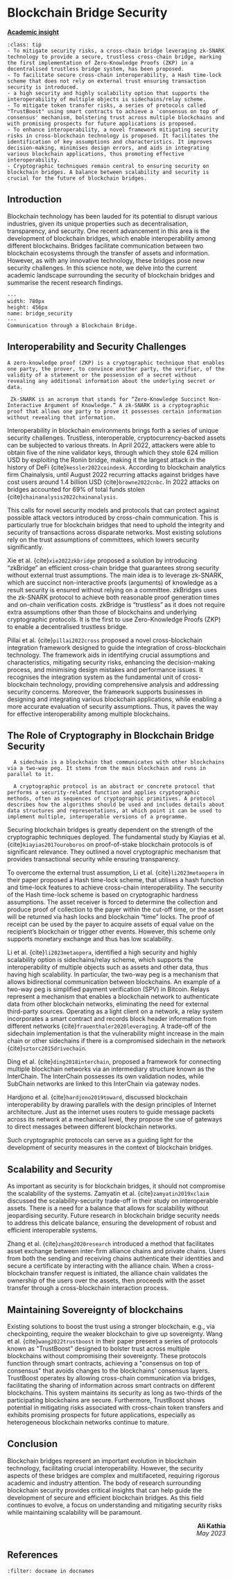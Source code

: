 # Blockchain Bridge Security

<!-- ![Academic Insight](images/AI.svg) -->
<ins>**Academic insight**</ins>

```{admonition} Key Insights
:class: tip
- To mitigate security risks, a cross-chain bridge leveraging zk-SNARK technology to provide a secure, trustless cross-chain bridge, marking the first implementation of Zero-Knowledge Proofs (ZKP) in a decentralised trustless bridge system, has been proposed.
- To facilitate secure cross-chain interoperability, a Hash time-lock scheme that does not rely on external trust ensuring transaction security is introduced.
- a high security and highly scalability option that supports the interoperability of multiple objects is sidechains/relay scheme.
- To mitigate token transfer risks, a series of protocols called "TrustBoost" using smart contracts to achieve a 'consensus on top of consensus' mechanism, bolstering trust across multiple blockchains and with promising prospects for future applications is proposed.
- To enhance interoperability, a novel framework mitigating security risks in cross-blockchain technology is proposed. It facilitates the identification of key assumptions and characteristics. It improves decision-making, minimises design errors, and aids in integrating various blockchain applications, thus promoting effective interoperability.
- Cryptographic techniques remain central to ensuring security on blockchain bridges. A balance between scalability and security is crucial for the future of blockchain bridges.
```

## Introduction

Blockchain technology has been lauded for its potential to disrupt various industries, given its unique properties such as decentralisation, transparency, and security. One recent advancement in this area is the development of blockchain bridges, which enable interoperability among different blockchains. Bridges facilitate communication between two blockchain ecosystems through the transfer of assets and information. However, as with any innovative technology, these bridges pose new security challenges. In this science note, we delve into the current academic landscape surrounding the security of blockchain bridges and summarise the recent research findings.

```{figure} images/BSecurity.drawio.png
---
width: 780px
height: 456px
name: bridge_security
---
Communication through a Blockchain Bridge.
```

## Interoperability and Security Challenges

 `````{margin} **Zero-Knowledge Proofs**
A zero-knowledge proof (ZKP) is a cryptographic technique that enables one party, the prover, to convince another party, the verifier, of the validity of a statement or the possession of a secret without revealing any additional information about the underlying secret or data.
`````
 `````{margin} **zk-SNARK**
  Zk-SNARK is an acronym that stands for “Zero-Knowledge Succinct Non-Interactive Argument of Knowledge.” A zk-SNARK is a cryptographic proof that allows one party to prove it possesses certain information without revealing that information.
`````
 Interoperability in blockchain environments brings forth a series of unique security challenges. Trustless, interoperable, cryptocurrency-backed assets can be subjected to various threats. In April 2022, attackers were able to obtain five of the nine validator keys, through which they stole 624 million USD by exploiting the Ronin bridge, making it the largest attack in the history of DeFi {cite}`kessler2022coindesk`. According to blockchain analytics firm Chainalysis, until August 2022 recurring attacks against bridges have cost users around 1.4 billion USD {cite}`browne2022cnbc`. In 2022 attacks on bridges accounted for 69% of total funds stolen {cite}`chainanalysis2022chainanalysis`. 
 
 This calls for novel security models and protocols that can protect against possible attack vectors introduced by cross-chain communication. This is particularly true for blockchain bridges that need to uphold the integrity and security of transactions across disparate networks. Most existing solutions rely on the trust assumptions of committees, which lowers security significantly.

Xie et al. {cite}`xie2022zkbridge` proposed a solution by introducing “zkBridge” an efficient cross-chain bridge that guarantees strong security without external trust assumptions. The main idea is to leverage zk-SNARK, which are succinct non-interactive proofs (arguments) of knowledge as a result security is ensured without relying on a committee. zkBridges uses the zk-SNARK protocol to achieve both reasonable proof generation times and on-chain verification costs. zkBridge is “trustless” as it does not require extra assumptions other than those of blockchains and underlying cryptographic protocols. It is the first to use Zero-Knowledge Proofs (ZKP) to enable a decentralised trustless bridge.

Pillai et al. {cite}`pillai2022cross` proposed a novel cross-blockchain integration framework designed to guide the integration of cross-blockchain technology. The framework aids in identifying crucial assumptions and characteristics, mitigating security risks, enhancing the decision-making process, and minimising design mistakes and performance issues. It recognises the integration system as the fundamental unit of cross-blockchain technology, providing comprehensive analysis and addressing security concerns. Moreover, the framework supports businesses in designing and integrating various blockchain applications, while enabling a more accurate evaluation of security assumptions. Thus, it paves the way for effective interoperability among multiple blockchains.

## The Role of Cryptography in Blockchain Bridge Security

`````{margin} **Sidechain**
  A sidechain is a blockchain that communicates with other blockchains via a two-way peg. It stems from the main blockchain and runs in parallel to it.
`````
`````{margin} **Cryptographic Protocol**
  A cryptographic protocol is an abstract or concrete protocol that performs a security-related function and applies cryptographic methods, often as sequences of cryptographic primitives. A protocol describes how the algorithms should be used and includes details about data structures and representations, at which point it can be used to implement multiple, interoperable versions of a programme.
`````
Securing blockchain bridges is greatly dependent on the strength of the cryptographic techniques deployed. The fundamental study by Kiayias et al. {cite}`kiayias2017ouroboros` on proof-of-stake blockchain protocols is of significant relevance. They outlined a novel cryptographic mechanism that provides transactional security while ensuring transparency.

To overcome the external trust assumption, Li et al. {cite}`li2023metaopera` in their paper proposed a Hash time-lock scheme, that utilises a hash function and time-lock features to achieve cross-chain interoperability. The security of the Hash time-lock scheme is based on cryptographic hardness assumptions. The asset receiver is forced to determine the collection and produce proof of collection to the payer within the cut-off time, or the asset will be returned via hash locks and blockchain “time” locks. The proof of receipt can be used by the payer to acquire assets of equal value on the recipient’s blockchain or trigger other events. However, this scheme only supports monetary exchange and thus has low scalability.

Li et al. {cite}`li2023metaopera`, identified a high security and highly scalability option is sidechains/relay scheme, which supports the interoperability of multiple objects such as assets and other data, thus having high scalability. In particular, the two-way peg is a mechanism that allows bidirectional communication between blockchains. An example of a two-way peg is simplified payment verification (SPV) in Bitcoin. Relays represent a mechanism that enables a blockchain network to authenticate data from other blockchain networks, eliminating the need for external third-party sources. Operating as a light client on a network, a relay system incorporates a smart contract and records block header information from different networks {cite}`frauenthaler2020leveraging`. A trade-off of the sidechain implementation is that the vulnerability might increase in the main chain or other sidechains if there is a compromised sidechain in the network {cite}`sztorc2015drivechain`.

Ding et al. {cite}`ding2018interchain`, proposed a framework for connecting multiple blockchain networks via an intermediary structure known as the InterChain. The InterChain possesses its own validation nodes, while SubChain networks are linked to this InterChain via gateway nodes.

Hardjono et al. {cite}`hardjono2019toward`, discussed blockchain interoperability by drawing parallels with the design principles of Internet architecture. Just as the internet uses routers to guide message packets across its network at a mechanical level, they propose the use of gateways to direct messages between different blockchain networks.

Such cryptographic protocols can serve as a guiding light for the development of security measures in the context of blockchain bridges.

## Scalability and Security

As important as security is for blockchain bridges, it should not compromise the scalability of the systems. Zamyatin et al. {cite}`zamyatin2019xclaim` discussed the scalability-security trade-off in their study on interoperable assets. There is a need for a balance that allows for scalability without jeopardising security. Future research in blockchain bridge security needs to address this delicate balance, ensuring the development of robust and efficient interoperable systems.

Zhang et al. {cite}`zhang2020research` introduced a method that facilitates asset exchange between inter-firm alliance chains and private chains. Users from both the sending and receiving chains authenticate their identities and secure a certificate by interacting with the alliance chain. When a cross-blockchain transfer request is initiated, the alliance chain validates the ownership of the users over the assets, then proceeds with the asset transfer through a cross-blockchain interaction process.

## Maintaining Sovereignty of blockchains

Existing solutions to boost the trust using a stronger blockchain, e.g., via checkpointing, require the weaker blockchain to give up sovereignty. Wang et al. {cite}`wang2022trustboost` in their paper present a series of protocols known as "TrustBoost" designed to bolster trust across multiple blockchains without compromising their sovereignty. These protocols function through smart contracts, achieving a "consensus on top of consensus" that avoids changes to the blockchains' consensus layers. TrustBoost operates by allowing cross-chain communication via bridges, facilitating the sharing of information across smart contracts on different blockchains. This system maintains its security as long as two-thirds of the participating blockchains are secure. Furthermore, TrustBoost shows potential in mitigating risks associated with cross-chain token transfers and exhibits promising prospects for future applications, especially as heterogeneous blockchain networks continue to mature.

## Conclusion

Blockchain bridges represent an important evolution in blockchain technology, facilitating crucial interoperability. However, the security aspects of these bridges are complex and multifaceted, requiring rigorous academic and industry attention. The body of research surrounding blockchain security provides critical insights that can help guide the development of secure and efficient blockchain bridges. As this field continues to evolve, a focus on understanding and mitigating security risks while maintaining scalability will be paramount.

<div style="text-align: right;font-weight: bold;">Ali Kathia</div>
<div style="text-align: right;font-style: italic;">May 2023</div>

## References

```{bibliography}
:filter: docname in docnames
```